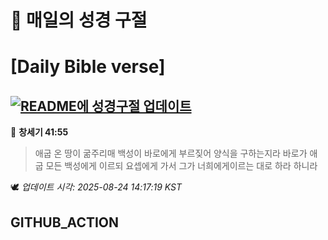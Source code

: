 # 🙏 매일의 성경 구절
# [Daily Bible verse]
## [![README에 성경구절 업데이트](https://github.com/DONGSUKA/first_test/actions/workflows/update-readme-bible.yml/badge.svg)](https://github.com/DONGSUKA/first_test/actions/workflows/update-readme-bible.yml)
<!-- START_BIBLE_VERSE -->
📖 **창세기 41:55**
> 애굽 온 땅이 굶주리매 백성이 바로에게 부르짖어 양식을 구하는지라 바로가 애굽 모든 백성에게 이르되 요셉에게 가서 그가 너희에게이르는 대로 하라 하니라

🕊️ _업데이트 시각: 2025-08-24 14:17:19 KST_
  <!-- END_BIBLE_VERSE -->
## GITHUB_ACTION
